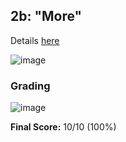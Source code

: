 ## 2b: "More"

Details [here](https://cs50.harvard.edu/x/2022/psets/1/mario/more/)

![image](https://user-images.githubusercontent.com/101081243/194727579-7d3ab7ec-f509-40d3-8990-192c85e5d115.png)

### Grading

![image](https://user-images.githubusercontent.com/101081243/194727534-9bd03b76-9d19-44c9-8807-a9ed9f400da9.png)

**Final Score:** 10/10 (100%)
